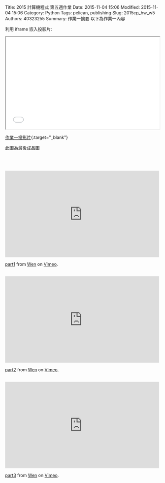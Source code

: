 Title: 2015 計算機程式 第五週作業
Date: 2015-11-04 15:06
Modified: 2015-11-04 15:06
Category: Python
Tags: pelican, publishing
Slug: 2015cp_hw_w5
Authors: 40323255
Summary: 作業一摘要
以下為作業一內容

利用 iframe 嵌入投影片:

<iframe src="simplest3.html" width="500" height="300"></iframe>

[作業一投影片](simplest3.html){:target="_blank"}

<p>此圖為最後成品圖<p>
<br/>
<https://copy.com/UROvg8KgZeBlRnEO>
<br/>
<https://copy.com/Uifj8lpsVniO6OMS>
<br/>
<https://copy.com/cXJ1cZDVBt8vzpD1
<br/>
<iframe src="https://player.vimeo.com/video/144589840" width="500" height="281" frameborder="0" webkitallowfullscreen mozallowfullscreen allowfullscreen></iframe>
<p><a href="https://vimeo.com/144589840">part1</a> from <a href="https://vimeo.com/user45488436">Wen</a> on <a href="https://vimeo.com">Vimeo</a>.</p>
<br/>
<iframe src="https://player.vimeo.com/video/144590229" width="500" height="281" frameborder="0" webkitallowfullscreen mozallowfullscreen allowfullscreen></iframe>
<p><a href="https://vimeo.com/144590229">part2</a> from <a href="https://vimeo.com/user45488436">Wen</a> on <a href="https://vimeo.com">Vimeo</a>.</p>
<br/>
<iframe src="https://player.vimeo.com/video/144592242" width="500" height="281" frameborder="0" webkitallowfullscreen mozallowfullscreen allowfullscreen></iframe>
<p><a href="https://vimeo.com/144592242">part3</a> from <a href="https://vimeo.com/user45488436">Wen</a> on <a href="https://vimeo.com">Vimeo</a>.</p>
